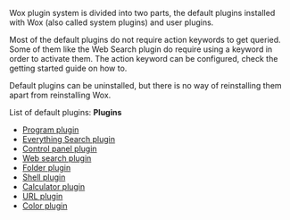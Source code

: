 Wox plugin system is divided into two parts, the default plugins installed with Wox (also called system plugins) and user plugins. 

Most of the default plugins do not require action keywords to get queried. Some of them like the Web Search plugin do require using a keyword in order to activate them. The action keyword can be configured, check the getting started guide on how to. 

Default plugins can be uninstalled, but there is no way of reinstalling them apart from reinstalling Wox. 

List of default plugins:
**Plugins**
 - [Program plugin](https://github.com/Wox-launcher/Wox/wiki/Default-Plugins.-Program)
 - [Everything Search plugin](https://github.com/Wox-launcher/Wox/wiki/Default-Plugins.-Everything-Search)
 - [Control panel plugin](https://github.com/Wox-launcher/Wox/wiki/Default-Plugins.-Control-Panel)
 - [Web search plugin](https://github.com/Wox-launcher/Wox/wiki/Default-Plugins.-Web-Search)
 - [Folder plugin](https://github.com/Wox-launcher/Wox/wiki/Default-Plugins.-Folder)
 - [Shell plugin](https://github.com/Wox-launcher/Wox/wiki/Default-Plugins.-Command-line)
 - [Calculator plugin](https://github.com/Wox-launcher/Wox/wiki/Default-Plugins.-Calculator)
 - [URL plugin](https://github.com/Wox-launcher/Wox/wiki/Default-Plugins.-URL)
 - [Color plugin](https://github.com/Wox-launcher/Wox/wiki/Default-Plugins.-Color)